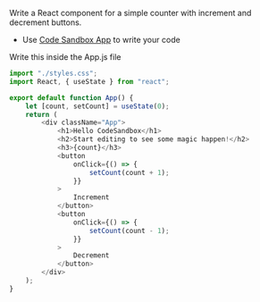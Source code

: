 Write a React component for a simple counter with increment and decrement buttons.

-   Use [Code Sandbox App](https://codesandbox.io/p/sandbox/react-new) to write your code

Write this inside the App.js file

```js
import "./styles.css";
import React, { useState } from "react";

export default function App() {
    let [count, setCount] = useState(0);
    return (
        <div className="App">
            <h1>Hello CodeSandbox</h1>
            <h2>Start editing to see some magic happen!</h2>
            <h3>{count}</h3>
            <button
                onClick={() => {
                    setCount(count + 1);
                }}
            >
                Increment
            </button>
            <button
                onClick={() => {
                    setCount(count - 1);
                }}
            >
                Decrement
            </button>
        </div>
    );
}
```
